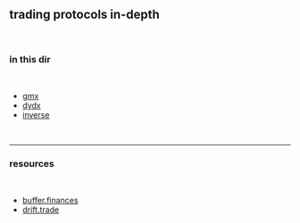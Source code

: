 ## trading protocols in-depth

<br>

### in this dir

<br>

* [gmx](https://github.com/go-outside-labs/mev-toolkit/tree/main/MEV_by_chains/MEV_on_Arbitrum/gmx)
* [dydx](dydx.md)
* [inverse](inverse.md)


<br>

----

### resources

<br>

* [buffer.finances](https://buffer.finance/)
* [drift.trade](https://www.drift.trade/)
